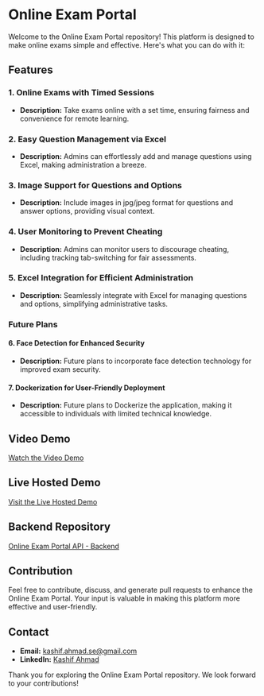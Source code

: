 # Online Exam Portal

Welcome to the Online Exam Portal repository! This platform is designed to make online exams simple and effective. Here's what you can do with it:

## Features

### 1. **Online Exams with Timed Sessions**
- **Description:** Take exams online with a set time, ensuring fairness and convenience for remote learning.

### 2. **Easy Question Management via Excel**
- **Description:** Admins can effortlessly add and manage questions using Excel, making administration a breeze.

### 3. **Image Support for Questions and Options**
- **Description:** Include images in jpg/jpeg format for questions and answer options, providing visual context.

### 4. **User Monitoring to Prevent Cheating**
- **Description:** Admins can monitor users to discourage cheating, including tracking tab-switching for fair assessments.

### 5. **Excel Integration for Efficient Administration**
- **Description:** Seamlessly integrate with Excel for managing questions and options, simplifying administrative tasks.

### Future Plans

#### 6. **Face Detection for Enhanced Security**
- **Description:** Future plans to incorporate face detection technology for improved exam security.

#### 7. **Dockerization for User-Friendly Deployment**
- **Description:** Future plans to Dockerize the application, making it accessible to individuals with limited technical knowledge.

## Video Demo

[Watch the Video Demo](https://my-projects-rose.vercel.app/#oep)

## Live Hosted Demo

[Visit the Live Hosted Demo](https://my-projects-rose.vercel.app/#oep)

## Backend Repository

[Online Exam Portal API - Backend](https://github.com/Kash15if/online-exam-api)

## Contribution

Feel free to contribute, discuss, and generate pull requests to enhance the Online Exam Portal. Your input is valuable in making this platform more effective and user-friendly.

## Contact

- **Email:** kashif.ahmad.se@gmail.com
- **LinkedIn:** [Kashif Ahmad](https://www.linkedin.com/in/kash15if)

Thank you for exploring the Online Exam Portal repository. We look forward to your contributions!
